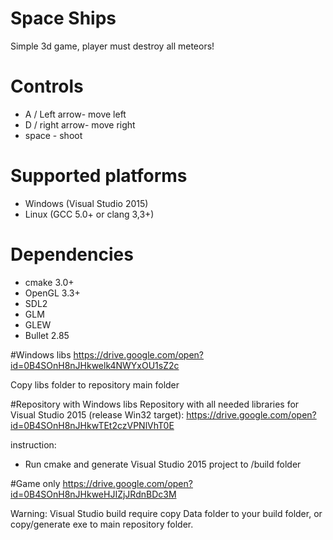 # Space Ships
Simple 3d game, player must destroy all meteors!

# Controls
- A / Left arrow- move left
- D / right arrow- move right
- space - shoot

# Supported platforms
- Windows (Visual Studio 2015) 
- Linux (GCC 5.0+ or clang 3,3+)

# Dependencies
- cmake 3.0+
- OpenGL 3.3+
- SDL2
- GLM
- GLEW
- Bullet 2.85

#Windows libs
https://drive.google.com/open?id=0B4SOnH8nJHkwelk4NWYxOU1sZ2c

Copy libs folder to repository main folder

#Repository with Windows libs
Repository with all needed libraries for Visual Studio 2015 (release Win32 target):
https://drive.google.com/open?id=0B4SOnH8nJHkwTEt2czVPNlVhT0E

instruction:
-  Run cmake and generate Visual Studio 2015 project to /build folder

#Game only
https://drive.google.com/open?id=0B4SOnH8nJHkweHJIZjJRdnBDc3M

Warning: Visual Studio build require copy Data folder to your build folder, or copy/generate exe to main repository folder.